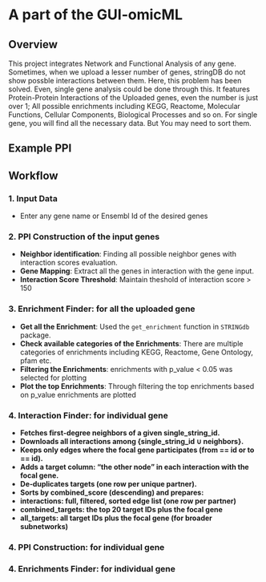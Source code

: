 # A part of the GUI-omicML

## Overview
This project integrates Network and Functional Analysis of any gene. Sometimes, when we upload a lesser number of genes, stringDB do not show possble interactions between them. Here, this problem has been solved. Even, single gene analysis could be done through this. It features Protein-Protein Interactions of the Uploaded genes, even the number is just over 1; All possible enrichments including KEGG, Reactome, Molecular Functions, Cellular Components, Biological Processes and so on. For single gene, you will find all the necessary data. But You may need to sort them.

## Example PPI

## Workflow

### 1. Input Data
- Enter any gene name or Ensembl Id of the desired genes

### 2. PPI Construction of the input genes
- **Neighbor identification**: Finding all possible neighbor genes with interaction scores evaluation.
- **Gene Mapping**: Extract all the genes in interaction with the gene input.
- **Interaction Score Threshold**: Maintain theshold of interaction score > 150

### 3. Enrichment Finder: for all the uploaded gene
- **Get all the Enrichment**: Used the `get_enrichment` function in `STRINGdb` package.
- **Check available categories of the Enrichments**: There are multiple categories of enrichments including KEGG, Reactome, Gene Ontology, pfam etc.
- **Filtering the Enrichments**: enrichments with p_value < 0.05 was selected for plotting
- **Plot the top Enrichments**: Through filtering the top enrichments based on p_value enrichments are plotted

### 4. Interaction Finder: for individual gene
- **Fetches first‑degree neighbors of a given single_string_id.**
- **Downloads all interactions among {single_string_id ∪ neighbors}.**
- **Keeps only edges where the focal gene participates (from == id or to == id).**
- **Adds a target column: “the other node” in each interaction with the focal gene.**
- **De‑duplicates targets (one row per unique partner).**
- **Sorts by combined_score (descending) and prepares:**
- **interactions: full, filtered, sorted edge list (one row per partner)**
- **combined_targets: the top 20 target IDs plus the focal gene**
- **all_targets: all target IDs plus the focal gene (for broader subnetworks)**

### 4. PPI Construction: for individual gene
### 4. Enrichments Finder: for individual gene

